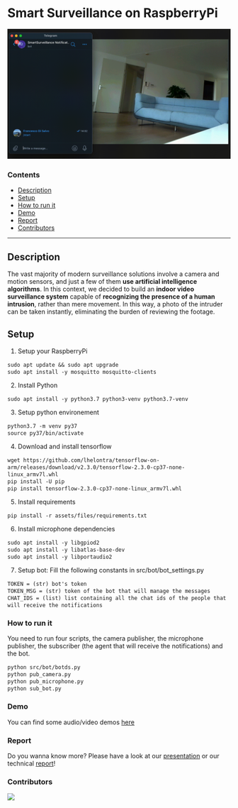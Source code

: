 # Smart Surveillance on RaspberryPi

<p align="center">
  <img src="assets/readme_utils/human_detection.gif">
</p>

### Contents
- [Description](#description)
- [Setup](#setup)
- [How to run it](#howtorun)
- [Demo](#demo)
- [Report](#report)
- [Contributors](#contributors)

---

<a name="description"/>

## Description
The vast majority of modern surveillance solutions involve a camera and motion sensors, and just a few of them **use artificial intelligence algorithms**. In this context, we decided to build an **indoor video surveillance system** capable of **recognizing the presence of a human intrusion**, rather than mere movement. In this way, a photo of the intruder can be taken instantly, eliminating the burden of reviewing the footage.

<a name="setup"/>

## Setup

1. Setup your RaspberryPi
  ```shell
sudo apt update && sudo apt upgrade
sudo apt install -y mosquitto mosquitto-clients
  ```
2. Install Python
```shell
sudo apt install -y python3.7 python3-venv python3.7-venv
```

3. Setup python environement
```shell
python3.7 -m venv py37
source py37/bin/activate
```

4. Download and install tensorflow
```shell
wget https://github.com/lhelontra/tensorflow-on-arm/releases/download/v2.3.0/tensorflow-2.3.0-cp37-none-linux_armv7l.whl
pip install -U pip
pip install tensorflow-2.3.0-cp37-none-linux_armv7l.whl
```

5. Install requirements
```shell
pip install -r assets/files/requirements.txt
```

6. Install microphone dependencies
```
sudo apt install -y libgpiod2
sudo apt install -y libatlas-base-dev
sudo apt install -y libportaudio2
```

7. Setup bot: Fill the following constants in src/bot/bot_settings.py
```
TOKEN = (str) bot's token
TOKEN_MSG = (str) token of the bot that will manage the messages
CHAT_IDS = (list) list containing all the chat ids of the people that will receive the notifications
```

<a name="howtorun"/>

### How to run it

You need to run four scripts, the camera publisher, the microphone publisher, the subscriber (the agent that will receive the notifications) and the bot.

```
python src/bot/botds.py
python pub_camera.py
python pub_microphone.py
python sub_bot.py

```


<a name="demo" />

### Demo

You can find some audio/video demos [here](assets/readme_utils)



<a name="Report" />


### Report


Do you wanna know more? Please have a look at our [presentation](https://github.com/francescodisalvo05/smart-surveillance-raspberrypi/blob/main/assets/files/Slides_SSSRP.pdf) or our technical [report](https://github.com/francescodisalvo05/smart-surveillance-raspberrypi/blob/main/assets/files/Smart_Surveillance_System_on_Raspberry_Pi.pdf)!


<a name="contributors" />

### Contributors

<a href="https://github.com/francescodisalvo05/smart-surveillance-raspberrypi/graphs/contributors">
  <img src="https://contrib.rocks/image?repo=francescodisalvo05/smart-surveillance-raspberrypi" />
</a>
